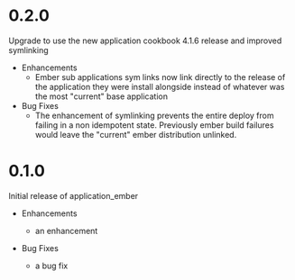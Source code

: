 # 0.2.0
Upgrade to use the new application cookbook 4.1.6 release and improved symlinking
* Enhancements
  * Ember sub applications sym links now link directly to the release of the application
    they were install alongside instead of whatever was the most "current" base
    application
* Bug Fixes
  * The enhancement of symlinking prevents the entire deploy from failing in
    a non idempotent state.  Previously ember build failures would leave the
    "current" ember distribution unlinked.

# 0.1.0

Initial release of application_ember

* Enhancements
  * an enhancement

* Bug Fixes
  * a bug fix
